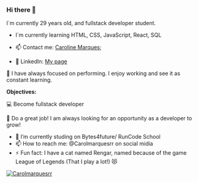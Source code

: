 ### Hi there 👋 

I´m currently 29 years old, and fullstack developer student.
  

- I´m currently learning
 HTML, CSS, JavaScript, React, SQL

- 📫 Contact me: [Caroline Marques](mailto:carolinemarques.civil@gmail.com);

- 📝 LinkedIn: [My page](https://www.linkedin.com/in/carolmarquesrr/)


:white_heart: I have always focused on performing. I enjoy working and see it as constant learning. 







 **Objectives:**

  
:computer: Become fullstack developer

🌸 Do a great job! I am always looking for an opportunity as a developer to grow!






- 🔭 I’m currently studing on Bytes4future/ RunCode School
- 📫 How to reach me: @Carolmarquesrr on social midia
- ⚡ Fun fact: I have a cat named Rengar, named because of the game League of Legends (That I play a lot!) :heart_eyes_cat:


[![Carolmarquesrr](https://github-readme-stats.vercel.app/api?username=Carolmarquesrr&show_icons=true&theme=radical)](https://github.com/Carolmarquesrr/)


